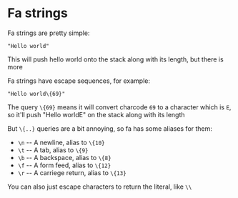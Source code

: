 # Fa strings

Fa strings are pretty simple:

```fa
"Hello world"
```

This will push hello world onto the stack along with its length,
but there is more

Fa strings have escape sequences, for example:

```fa
"Hello world\{69}"
```

The query `\{69}` means it will convert charcode
`69` to a character which is `E`, so it'll push
"Hello worldE" on the stack along with its length

But `\{..}` queries are a bit annoying, so fa has some
aliases for them:

- `\n` -- A newline, alias to `\{10}`
- `\t` -- A tab, alias to `\{9}`
- `\b` -- A backspace, alias to `\{8}`
- `\f` -- A form feed, alias to `\{12}`
- `\r` -- A carriege return, alias to `\{13}`

You can also just escape characters to return the literal,
like `\\`
